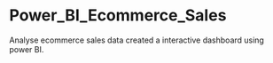 # Power_BI_Ecommerce_Sales
Analyse ecommerce sales data created a interactive dashboard using power BI.  
